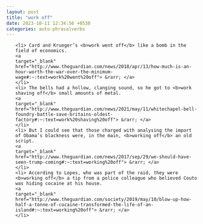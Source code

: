 ```yaml
---
layout: post
title: "work off"
date: 2023-10-11 12:34:56 +0530
categories: auto-phrasalverbs
---
```

<ol>

    <li> Card and Krueger’s <b>work went off</b> like a bomb in the field of economics.
    <a 
    target="_blank" 
    href="http://www.theguardian.com/news/2018/apr/13/how-much-is-an-hour-worth-the-war-over-the-minimum-wage#:~:text=work%20went%20off"> &rarr; </a>
    </li>
    <li> The bells had a hollow, clanging sound, so he got to <b>work shaving off</b> small amounts of metal.
    <a 
    target="_blank" 
    href="http://www.theguardian.com/news/2021/may/11/whitechapel-bell-foundry-battle-save-britains-oldest-factory#:~:text=work%20shaving%20off"> &rarr; </a>
    </li>
    <li> But I could see that those charged with analysing the import of Obama’s blackness were, in the main, <b>working off</b> an old script.
    <a 
    target="_blank" 
    href="http://www.theguardian.com/news/2017/sep/29/we-should-have-seen-trump-coming#:~:text=working%20off"> &rarr; </a>
    </li>
    <li> According to Lopes, who was part of the raid, they were <b>working off</b> a tip from a police colleague who believed Couto was hiding cocaine at his house.
    <a 
    target="_blank" 
    href="http://www.theguardian.com/society/2019/may/10/blow-up-how-half-a-tonne-of-cocaine-transformed-the-life-of-an-island#:~:text=working%20off"> &rarr; </a>
    </li>